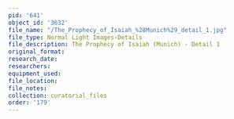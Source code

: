 ```yaml
---
pid: '641'
object_id: '3632'
file_name: "/The_Prophecy_of_Isaiah_%28Munich%29_detail_1.jpg"
file_type: Normal Light Images›Details
file_description: The Prophecy of Isaiah (Munich) - Detail 1
original_format:
research_date:
researchers:
equipment_used:
file_location:
file_notes:
collection: curatorial_files
order: '179'
---
```

